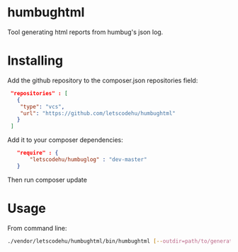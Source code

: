 # humbughtml
Tool generating html reports from humbug's json log.

# Installing

Add the github repository to the composer.json repositories field:

```json
 "repositories" : [
   {
    "type": "vcs",
    "url": "https://github.com/letscodehu/humbughtml"
   }
 ]
```

Add it to your composer dependencies:

```json
   "require" : {
       "letscodehu/humbuglog" : "dev-master"
   }
```

Then run composer update

# Usage

From command line: 

```bash
./vendor/letscodehu/humbughtml/bin/humbughtml [--outdir=path/to/generated/html] [--logfile=path/to/humbuglog.json] 
```

